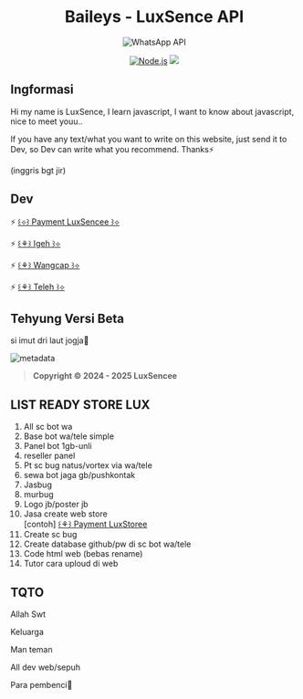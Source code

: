 # <div align='center'>Baileys - LuxSence API</div>

<div align='center'>

![WhatsApp API](https://i.supa.codes/dBd3Ba)

</div>

<p align="center">
  <a href="https://nodejs.org"><img src="https://img.shields.io/badge/Node.js->=20.0.0-green?logo=node.js" alt="Node.js"></a>
  <a href="https://www.npmjs.com/package/naruyaizumi"><img src="[https://img.shields.io/badge/luxsence-v25.0.0-blue]" ></a>
</p>

## Ingformasi
Hi my name is LuxSence, I learn javascript, I want to know about javascript, nice to meet youu.. 

If you have any text/what you want to write on this website, just send it to Dev, so Dev can write what you recommend. Thanks⚡

(inggris bgt jir)

## Dev

⚡ [꒰⟡꒱ Payment LuxSencee ꒱⟡](https://lux-senceestoreid.vercel.app)

⚡ [꒰⚘꒱ Igeh ꒱⟡](https://instagram.com/luxzzz92)

⚡ [꒰⚘꒱ Wangcap ꒱⟡](wa.me/62)

⚡ [꒰⚘꒱ Teleh ꒱⟡](t.me/BagindaLux)

## Tehyung Versi Beta
si imut dri laut jogja🤭

![metadata](https://i.supa.codes/KO9yx3)

> **Copyright © 2024 - 2025 LuxSencee**


## LIST READY STORE LUX

1. All sc bot wa 
3. Base bot wa/tele simple
4. Panel bot 1gb-unli
5. reseller panel
6. Pt sc bug natus/vortex via wa/tele
7. sewa bot jaga gb/pushkontak
8. Jasbug
9. murbug
10. Logo jb/poster jb
11. Jasa create web store<br>[contoh] [꒰⚘꒱ Payment LuxStoree](https://lux-senceestoreid.vercel.app)
13. Create sc bug
14. Create database github/pw di sc bot wa/tele
15. Code html web (bebas rename)
16. Tutor cara uploud di web

## TQTO

Allah Swt

Keluarga

Man teman

All dev web/sepuh

Para pembenci🤭
